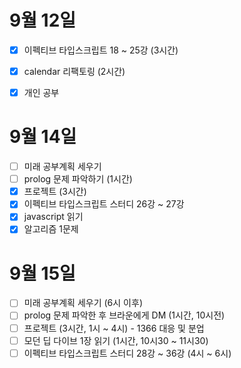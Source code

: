 # 9월 12일

- [x] 이펙티브 타입스크립트 18 ~ 25강 (3시간)
- [x] calendar 리팩토링 (2시간)
- [x] 개인 공부


# 9월 14일

- [ ] 미래 공부계획 세우기
- [ ] prolog 문제 파악하기 (1시간)
- [x] 프로젝트 (3시간)
- [x] 이펙티브 타입스크립트 스터디 26강 ~ 27강
- [x] javascript 읽기
- [x] 알고리즘 1문제

# 9월 15일

- [ ] 미래 공부계획 세우기 (6시 이후)
- [ ] prolog 문제 파악한 후 브라운에게 DM (1시간, 10시전)
- [ ] 프로젝트 (3시간, 1시 ~ 4시) - 1366 대응 및 분업
- [ ] 모던 딥 다이브 1장 읽기 (1시간, 10시30 ~ 11시30)
- [ ] 이펙티브 타입스크립트 스터디 28강 ~ 36강 (4시 ~ 6시)
